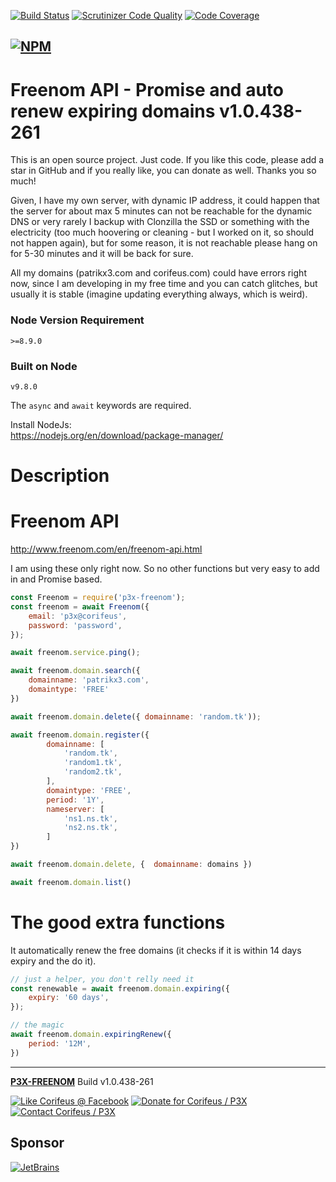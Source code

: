 [//]: #@corifeus-header

  [![Build Status](https://travis-ci.org/patrikx3/freenom.svg?branch=master)](https://travis-ci.org/patrikx3/freenom)  [![Scrutinizer Code Quality](https://scrutinizer-ci.com/g/patrikx3/freenom/badges/quality-score.png?b=master)](https://scrutinizer-ci.com/g/patrikx3/freenom/?branch=master)  [![Code Coverage](https://scrutinizer-ci.com/g/patrikx3/freenom/badges/coverage.png?b=master)](https://scrutinizer-ci.com/g/patrikx3/freenom/?branch=master) 

  
[![NPM](https://nodei.co/npm/p3x-freenom.png?downloads=true&downloadRank=true&stars=true)](https://www.npmjs.com/package/p3x-freenom/)
---

 
# Freenom API - Promise and auto renew expiring domains v1.0.438-261  

This is an open source project. Just code. If you like this code, please add a star in GitHub and if you really like, you can donate as well. Thanks you so much!

Given, I have my own server, with dynamic IP address, it could happen that the server for about max 5 minutes can not be reachable for the dynamic DNS or very rarely I backup with Clonzilla the SSD or something with the electricity (too much hoovering or cleaning - but I worked on it, so should not happen again), but for some reason, it is not reachable please hang on for 5-30 minutes and it will be back for sure. 

All my domains (patrikx3.com and corifeus.com) could have errors right now, since I am developing in my free time and you can catch glitches, but usually it is stable (imagine updating everything always, which is weird).

### Node Version Requirement 
``` 
>=8.9.0 
```  
   
### Built on Node 
``` 
v9.8.0
```   
   
The ```async``` and ```await``` keywords are required.

Install NodeJs:    
https://nodejs.org/en/download/package-manager/    



# Description  

                        
[//]: #@corifeus-header:end


# Freenom API

http://www.freenom.com/en/freenom-api.html

I am using these only right now. So no other functions but very easy to add in and Promise based.

```javascript
const Freenom = require('p3x-freenom');
const freenom = await Freenom({
    email: 'p3x@corifeus',
    password: 'password',
});

await freenom.service.ping();

await freenom.domain.search({
    domainname: 'patrikx3.com',
    domaintype: 'FREE'
})

await freenom.domain.delete({ domainname: 'random.tk'));

await freenom.domain.register({
        domainname: [
            'random.tk',
            'random1.tk',
            'random2.tk',
        ],
        domaintype: 'FREE',
        period: '1Y',
        nameserver: [
            'ns1.ns.tk',
            'ns2.ns.tk',
        ]
})

await freenom.domain.delete, {  domainname: domains })

await freenom.domain.list()
```

# The good extra functions 

It automatically renew the free domains (it checks if it is within 14 days expiry and the do it).

```javascript
// just a helper, you don't relly need it
const renewable = await freenom.domain.expiring({
    expiry: '60 days',
});

// the magic
await freenom.domain.expiringRenew({
    period: '12M',
})
```
    
[//]: #@corifeus-footer

---

[**P3X-FREENOM**](https://pages.corifeus.com/freenom) Build v1.0.438-261 

[![Like Corifeus @ Facebook](https://img.shields.io/badge/LIKE-Corifeus-3b5998.svg)](https://www.facebook.com/corifeus.software) [![Donate for Corifeus / P3X](https://img.shields.io/badge/Donate-Corifeus-003087.svg)](https://www.paypal.com/cgi-bin/webscr?cmd=_s-xclick&hosted_button_id=QZVM4V6HVZJW6)  [![Contact Corifeus / P3X](https://img.shields.io/badge/Contact-P3X-ff9900.svg)](https://www.patrikx3.com/en/front/contact) 


## Sponsor

[![JetBrains](https://www.patrikx3.com/images/jetbrains-logo.svg)](https://www.jetbrains.com/)
  
 

[//]: #@corifeus-footer:end
